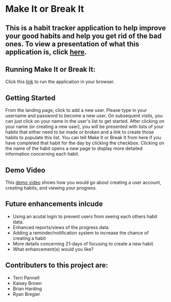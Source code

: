# Make It or Break It

<h2>This is a habit tracker application to help improve your good habits and help you get rid of the bad ones.  To view a presentation of what this application is, click <a href="http://prezi.com/buryz40bekbm/?utm_campaign=share&utm_medium=copy&rc=ex0share">here</a>.</h2>


<h2>Running Make It or Break It:</h2>
Click this <a href="https://salty-wave-52591.herokuapp.com/">link</a> to run the application in your browser.



<h2>Getting Started</h2>
From the landing page, click to add a new user.  Please type in your username and password to become a new user.  On subsequent visits, you can just click on your name in the user's list to get started.  After clicking on your name (or creating a new user), you will be presented with lists of your habits that either need to be made or broken and a link to create those habits to populate this list.  You can tell Make It  or Break It from here if you have completed that habit for the day by clicking the checkbox.  Clicking on the name of the habit opens a new page to display more detailed information concerning each habit.

<h2>Demo Video</h2>
This <a href="https://youtu.be/26YMtT_epck">demo video</a> shows how you would go about creating a user account, creating habits, and viewing your progress.
 

<h2>Future enhancements inlcude</h2>
<ul>
    <li>Using an acutal login to prevent users from seeing each others habit data.</li>
    <li>Enhanced reports/views of the progress data.</li>
    <li>Adding a reminder/notification system to increase the chance of creating a habit</li>
    <li>More details concerning 21-days of focusing to create a new habit.</li>
    <li>What enhancement(s) would you like?</li>
</ul>

<h2>Contributers to this project are:</h2>
<ul>
 <li>Terri Pannell</li>
 <li>Kaisey Brown</li>
 <li>Brian Harding</li>
 <li>Ryan Bregier</li>
</ul>
